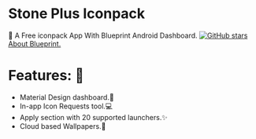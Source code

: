 # Stone Plus Iconpack

:blue_heart: A Free iconpack App With Blueprint Android Dashboard. [![GitHub stars](https://img.shields.io/github/stars/jahirfiquitiva/Blueprint.svg?style=social&label=Star)](https://github.com/jahirfiquitiva/Blueprint)
[About Blueprint.](https://github.com/jahirfiquitiva/Blueprint)

# Features: :radio_button: 
- Material Design dashboard.🎨
- In-app Icon Requests tool.💻
- Apply section with 20 supported launchers.✨
- Cloud based Wallpapers.🎉
